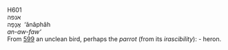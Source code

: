 <body>
  <p>H601<br>  אנפה  <br> אֲנָפָה  ‎  ‘ănâphâh  <br><i>an-aw-faw‘ </i><br>From <a href="h0599.htm">599</a>  an unclean bird, perhaps the <i>parrot</i> (from its <i>irascibility</i>): - heron.<br></p>
 </body>
